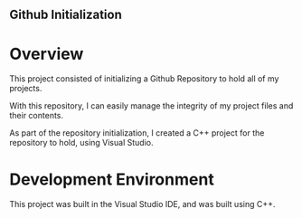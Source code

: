 ## Github Initialization

# Overview

This project consisted of initializing a Github Repository to hold all of my projects.

With this repository, I can easily manage the integrity of my project files and their contents.

As part of the repository initialization, I created a C++ project for the repository to hold, using Visual Studio.

# Development Environment

This project was built in the Visual Studio IDE, and was built using C++.